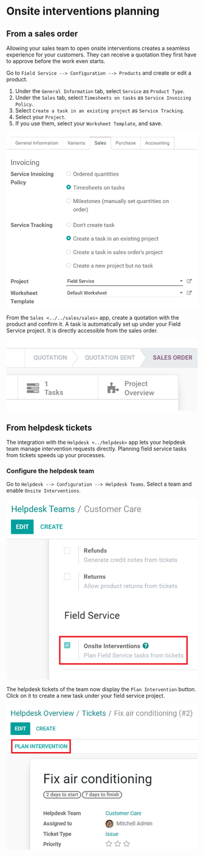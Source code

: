 # Onsite interventions planning

## From a sales order

Allowing your sales team to open onsite interventions creates a seamless
experience for your customers. They can receive a quotation they first
have to approve before the work even starts.

Go to `Field Service --> Configuration --> Products` and create or edit
a product.

1.  Under the `General Information` tab, select `Service` as `Product
    Type`.
2.  Under the `Sales` tab, select `Timesheets on tasks` as `Service
    Invoicing Policy`.
3.  Select `Create a task in an existing project` as `Service Tracking`.
4.  Select your `Project`.
5.  If you use them, select your `Worksheet Template`, and save.

<img src="onsite_interventions/product-configuration.png"
class="align-center"
alt="Product configuration to create tasks from sales orders in Konvergo ERP Field Service" />

From the `Sales <../../sales/sales>` app, create a quotation with the
product and confirm it. A task is automatically set up under your Field
Service project. It is directly accessible from the sales order.

<img src="onsite_interventions/task-on-so.png" class="align-center"
alt="Field Service task on a sales order in Konvergo ERP Sales" />

## From helpdesk tickets

The integration with the `Helpdesk <../helpdesk>` app lets your helpdesk
team manage intervention requests directly. Planning field service tasks
from tickets speeds up your processes.

### Configure the helpdesk team

Go to `Helpdesk --> Configuration --> Helpdesk Teams`. Select a team and
enable `Onsite Interventions`.

<img src="onsite_interventions/helpdesk-settings.png"
class="align-center"
alt="Onsite interventions settings in Konvergo ERP Helpdesk" />

The helpdesk tickets of the team now display the `Plan Intervention`
button. Click on it to create a new task under your field service
project.

<img src="onsite_interventions/plan-intervention-from-ticket.png"
class="align-center"
alt="Plan intervention from helpdesk tickets in Konvergo ERP Helpdesk" />
